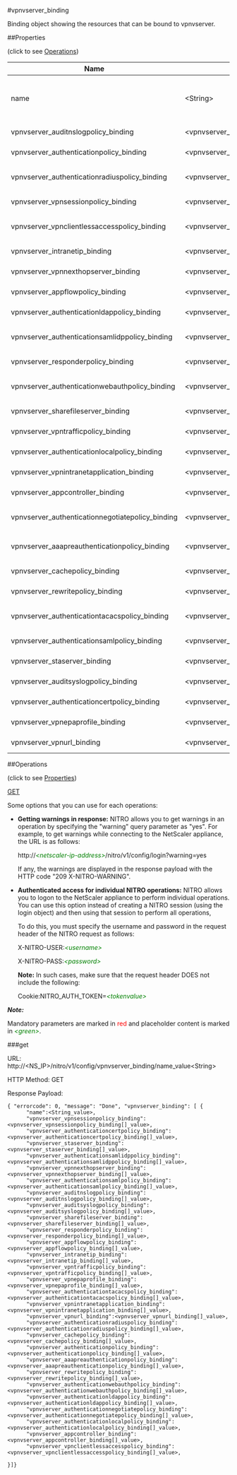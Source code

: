 #vpnvserver_binding

Binding object showing the resources that can be bound to vpnvserver.


##Properties 
<span>(click to see [Operations](#operations))</span>


<table><thead><tr><th>Name</th><th> Data Type</th><th> Permissions</th><th>Description</th></tr></thead><tbody><tr><td>name</td><td>&lt;String></td><td>Read-write</td><td>Name of the NetScaler Gateway virtual server for which to show detailed information.&lt;br>Minimum length = 1</td><tr><tr><td>vpnvserver_auditnslogpolicy_binding</td><td>&lt;vpnvserver_auditnslogpolicy_binding[]></td><td>Read-only</td><td>auditnslogpolicy that can be bound to vpnvserver.</td><tr><tr><td>vpnvserver_authenticationpolicy_binding</td><td>&lt;vpnvserver_authenticationpolicy_binding[]></td><td>Read-only</td><td>authenticationpolicy that can be bound to vpnvserver.</td><tr><tr><td>vpnvserver_authenticationradiuspolicy_binding</td><td>&lt;vpnvserver_authenticationradiuspolicy_binding[]></td><td>Read-only</td><td>authenticationradiuspolicy that can be bound to vpnvserver.</td><tr><tr><td>vpnvserver_vpnsessionpolicy_binding</td><td>&lt;vpnvserver_vpnsessionpolicy_binding[]></td><td>Read-only</td><td>vpnsessionpolicy that can be bound to vpnvserver.</td><tr><tr><td>vpnvserver_vpnclientlessaccesspolicy_binding</td><td>&lt;vpnvserver_vpnclientlessaccesspolicy_binding[]></td><td>Read-only</td><td>vpnclientlessaccesspolicy that can be bound to vpnvserver.</td><tr><tr><td>vpnvserver_intranetip_binding</td><td>&lt;vpnvserver_intranetip_binding[]></td><td>Read-only</td><td>intranetip that can be bound to vpnvserver.</td><tr><tr><td>vpnvserver_vpnnexthopserver_binding</td><td>&lt;vpnvserver_vpnnexthopserver_binding[]></td><td>Read-only</td><td>vpnnexthopserver that can be bound to vpnvserver.</td><tr><tr><td>vpnvserver_appflowpolicy_binding</td><td>&lt;vpnvserver_appflowpolicy_binding[]></td><td>Read-only</td><td>appflowpolicy that can be bound to vpnvserver.</td><tr><tr><td>vpnvserver_authenticationldappolicy_binding</td><td>&lt;vpnvserver_authenticationldappolicy_binding[]></td><td>Read-only</td><td>authenticationldappolicy that can be bound to vpnvserver.</td><tr><tr><td>vpnvserver_authenticationsamlidppolicy_binding</td><td>&lt;vpnvserver_authenticationsamlidppolicy_binding[]></td><td>Read-only</td><td>authenticationsamlidppolicy that can be bound to vpnvserver.</td><tr><tr><td>vpnvserver_responderpolicy_binding</td><td>&lt;vpnvserver_responderpolicy_binding[]></td><td>Read-only</td><td>responderpolicy that can be bound to vpnvserver.</td><tr><tr><td>vpnvserver_authenticationwebauthpolicy_binding</td><td>&lt;vpnvserver_authenticationwebauthpolicy_binding[]></td><td>Read-only</td><td>authenticationwebauthpolicy that can be bound to vpnvserver.</td><tr><tr><td>vpnvserver_sharefileserver_binding</td><td>&lt;vpnvserver_sharefileserver_binding[]></td><td>Read-only</td><td>sharefileserver that can be bound to vpnvserver.</td><tr><tr><td>vpnvserver_vpntrafficpolicy_binding</td><td>&lt;vpnvserver_vpntrafficpolicy_binding[]></td><td>Read-only</td><td>vpntrafficpolicy that can be bound to vpnvserver.</td><tr><tr><td>vpnvserver_authenticationlocalpolicy_binding</td><td>&lt;vpnvserver_authenticationlocalpolicy_binding[]></td><td>Read-only</td><td>authenticationlocalpolicy that can be bound to vpnvserver.</td><tr><tr><td>vpnvserver_vpnintranetapplication_binding</td><td>&lt;vpnvserver_vpnintranetapplication_binding[]></td><td>Read-only</td><td>vpnintranetapplication that can be bound to vpnvserver.</td><tr><tr><td>vpnvserver_appcontroller_binding</td><td>&lt;vpnvserver_appcontroller_binding[]></td><td>Read-only</td><td>appcontroller that can be bound to vpnvserver.</td><tr><tr><td>vpnvserver_authenticationnegotiatepolicy_binding</td><td>&lt;vpnvserver_authenticationnegotiatepolicy_binding[]></td><td>Read-only</td><td>authenticationnegotiatepolicy that can be bound to vpnvserver.</td><tr><tr><td>vpnvserver_aaapreauthenticationpolicy_binding</td><td>&lt;vpnvserver_aaapreauthenticationpolicy_binding[]></td><td>Read-only</td><td>aaapreauthenticationpolicy that can be bound to vpnvserver.</td><tr><tr><td>vpnvserver_cachepolicy_binding</td><td>&lt;vpnvserver_cachepolicy_binding[]></td><td>Read-only</td><td>cachepolicy that can be bound to vpnvserver.</td><tr><tr><td>vpnvserver_rewritepolicy_binding</td><td>&lt;vpnvserver_rewritepolicy_binding[]></td><td>Read-only</td><td>rewritepolicy that can be bound to vpnvserver.</td><tr><tr><td>vpnvserver_authenticationtacacspolicy_binding</td><td>&lt;vpnvserver_authenticationtacacspolicy_binding[]></td><td>Read-only</td><td>authenticationtacacspolicy that can be bound to vpnvserver.</td><tr><tr><td>vpnvserver_authenticationsamlpolicy_binding</td><td>&lt;vpnvserver_authenticationsamlpolicy_binding[]></td><td>Read-only</td><td>authenticationsamlpolicy that can be bound to vpnvserver.</td><tr><tr><td>vpnvserver_staserver_binding</td><td>&lt;vpnvserver_staserver_binding[]></td><td>Read-only</td><td>staserver that can be bound to vpnvserver.</td><tr><tr><td>vpnvserver_auditsyslogpolicy_binding</td><td>&lt;vpnvserver_auditsyslogpolicy_binding[]></td><td>Read-only</td><td>auditsyslogpolicy that can be bound to vpnvserver.</td><tr><tr><td>vpnvserver_authenticationcertpolicy_binding</td><td>&lt;vpnvserver_authenticationcertpolicy_binding[]></td><td>Read-only</td><td>authenticationcertpolicy that can be bound to vpnvserver.</td><tr><tr><td>vpnvserver_vpnepaprofile_binding</td><td>&lt;vpnvserver_vpnepaprofile_binding[]></td><td>Read-only</td><td>vpnepaprofile that can be bound to vpnvserver.</td><tr><tr><td>vpnvserver_vpnurl_binding</td><td>&lt;vpnvserver_vpnurl_binding[]></td><td>Read-only</td><td>vpnurl that can be bound to vpnvserver.</td><tr></tbody></table>
##Operations 
<span>(click to see [Properties](#properties))</span>


[GET](#get)


Some options that you can use for each operations:
<ul><li><p><b>Getting warnings in response:</b> NITRO allows you to get warnings in an operation by specifying the "warning" query parameter as "yes". For example, to get warnings while connecting to the NetScaler appliance, the URL is as follows:</p><p>http://<span style="color:green;font-style:italic;">&lt;netscaler-ip-address&gt;</span>/nitro/v1/config/login?warning=yes</p><p>If any, the warnings are displayed in the response payload with the HTTP code "209 X-NITRO-WARNING".</p></li><li><p><b>Authenticated access for individual NITRO operations:</b> NITRO allows you to logon to the NetScaler appliance to perform individual operations. You can use this option instead of creating a NITRO session (using the login object) and then using that session to perform all operations,</p><p>To do this, you must specify the username and password in the request header of the NITRO request as follows:</p><p>X-NITRO-USER:<span style="color:green;font-style:italic;">&lt;username&gt;</span></p><p>X-NITRO-PASS:<span style="color:green;font-style:italic;">&lt;password&gt;</span></p><p><b>Note:</b> In such cases, make sure that the request header DOES not include the following:</p><p>Cookie:NITRO_AUTH_TOKEN=<span style="color:green;font-style:italic;">&lt;tokenvalue&gt;</span></p></li></ul>



***Note:*** 
Mandatory parameters are marked in <span style="color:#FF0000;">red</span> and placeholder content is marked in <span style="color:green;font-style:italic">&lt;green&gt;</span>.

###get



URL: http://&lt;NS_IP&gt;/nitro/v1/config/vpnvserver_binding/name_value&lt;String&gt;
HTTP Method: GET
Response Payload: ```{ "errorcode": 0, "message": "Done", "vpnvserver_binding": [ {      "name":<String_value>,      "vpnvserver_vpnsessionpolicy_binding":<vpnvserver_vpnsessionpolicy_binding[]_value>,      "vpnvserver_authenticationcertpolicy_binding":<vpnvserver_authenticationcertpolicy_binding[]_value>,      "vpnvserver_staserver_binding":<vpnvserver_staserver_binding[]_value>,      "vpnvserver_authenticationsamlidppolicy_binding":<vpnvserver_authenticationsamlidppolicy_binding[]_value>,      "vpnvserver_vpnnexthopserver_binding":<vpnvserver_vpnnexthopserver_binding[]_value>,      "vpnvserver_authenticationsamlpolicy_binding":<vpnvserver_authenticationsamlpolicy_binding[]_value>,      "vpnvserver_auditnslogpolicy_binding":<vpnvserver_auditnslogpolicy_binding[]_value>,      "vpnvserver_auditsyslogpolicy_binding":<vpnvserver_auditsyslogpolicy_binding[]_value>,      "vpnvserver_sharefileserver_binding":<vpnvserver_sharefileserver_binding[]_value>,      "vpnvserver_responderpolicy_binding":<vpnvserver_responderpolicy_binding[]_value>,      "vpnvserver_appflowpolicy_binding":<vpnvserver_appflowpolicy_binding[]_value>,      "vpnvserver_intranetip_binding":<vpnvserver_intranetip_binding[]_value>,      "vpnvserver_vpntrafficpolicy_binding":<vpnvserver_vpntrafficpolicy_binding[]_value>,      "vpnvserver_vpnepaprofile_binding":<vpnvserver_vpnepaprofile_binding[]_value>,      "vpnvserver_authenticationtacacspolicy_binding":<vpnvserver_authenticationtacacspolicy_binding[]_value>,      "vpnvserver_vpnintranetapplication_binding":<vpnvserver_vpnintranetapplication_binding[]_value>,      "vpnvserver_vpnurl_binding":<vpnvserver_vpnurl_binding[]_value>,      "vpnvserver_authenticationradiuspolicy_binding":<vpnvserver_authenticationradiuspolicy_binding[]_value>,      "vpnvserver_cachepolicy_binding":<vpnvserver_cachepolicy_binding[]_value>,      "vpnvserver_authenticationpolicy_binding":<vpnvserver_authenticationpolicy_binding[]_value>,      "vpnvserver_aaapreauthenticationpolicy_binding":<vpnvserver_aaapreauthenticationpolicy_binding[]_value>,      "vpnvserver_rewritepolicy_binding":<vpnvserver_rewritepolicy_binding[]_value>,      "vpnvserver_authenticationwebauthpolicy_binding":<vpnvserver_authenticationwebauthpolicy_binding[]_value>,      "vpnvserver_authenticationldappolicy_binding":<vpnvserver_authenticationldappolicy_binding[]_value>,      "vpnvserver_authenticationnegotiatepolicy_binding":<vpnvserver_authenticationnegotiatepolicy_binding[]_value>,      "vpnvserver_authenticationlocalpolicy_binding":<vpnvserver_authenticationlocalpolicy_binding[]_value>,      "vpnvserver_appcontroller_binding":<vpnvserver_appcontroller_binding[]_value>,      "vpnvserver_vpnclientlessaccesspolicy_binding":<vpnvserver_vpnclientlessaccesspolicy_binding[]_value>,}]}```



